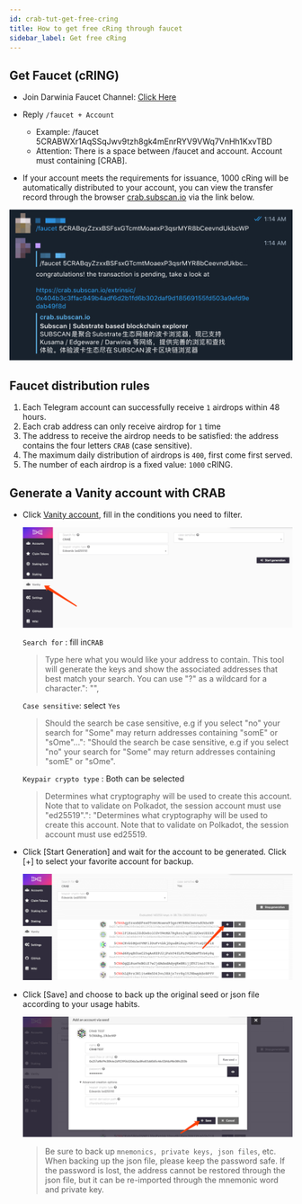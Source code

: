 ```yaml
---
id: crab-tut-get-free-cring
title: How to get free cRing through faucet
sidebar_label: Get free cRing
---
```


## Get Faucet (cRING)

- Join Darwinia Faucet Channel: [Click Here](https://t.me/DarwiniaFaucet)

- Reply `/faucet + Account`
  - Example: /faucet 5CRABWXr1AqSSqJwv9tzh8gk4mEnrRYV9VWq7VnHh1KxvTBD
  - Attention: There is a space between /faucet and account.  Account must containing [CRAB].

- If your account meets the requirements for issuance, 1000 cRing will be automatically distributed to your account, you can view the transfer record through the browser [crab.subscan.io](https://crab.subscan.io/) via the link below.

![faucet-4](assets/faucet-4.png)

## Faucet distribution rules

1) Each Telegram account can successfully receive `1` airdrops within 48 hours.  
2) Each crab address can only receive airdrop for `1` time 
3) The address to receive the airdrop needs to be satisfied: the address contains the four letters `CRAB` (case sensitive).  
4) The maximum daily distribution of airdrops is `400`, first come first served.  
5) The number of each airdrop is a fixed value: `1000` cRING.  

## Generate a Vanity account with CRAB

- Click [Vanity account](https://apps.darwinia.network/#/vanity), fill in the conditions you need to filter.

  ![faucet-1](assets/faucet-1.png)

   `Search for` : fill in`CRAB`
   >Type here what you would like your address to contain. This tool will generate the keys and show the associated addresses that best match your search. You can use \"?\" as a wildcard for a character.": "",

   `Case sensitive`: select `Yes`
   >Should the search be case sensitive, e.g if you select \"no\" your search for \"Some\" may return addresses containing \"somE\" or \"sOme\"...": "Should the search be case sensitive, e.g if you select \"no\" your search for \"Some\" may return addresses containing \"somE\" or \"sOme\".

   `Keypair crypto type` : Both can be selected

   >Determines what cryptography will be used to create this account. Note that to validate on Polkadot, the session account must use \"ed25519\".": "Determines what cryptography will be used to create this account. Note that to validate on Polkadot, the session account must use ed25519.

- Click [Start Generation] and wait for the account to be generated. Click [+] to select your favorite account for backup.

  ![faucet-2](assets/faucet-2.png)

- Click [Save] and choose to back up the original seed or json file according to your usage habits.

  ![faucet-3](assets/faucet-3.png)

   > Be sure to back up `mnemonics, private keys, json files`, etc. When backing up the json file, please keep the password safe. If the password is lost, the address cannot be restored through the json file, but it can be re-imported through the mnemonic word and private key.
